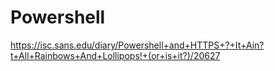 # Powershell 

https://isc.sans.edu/diary/Powershell+and+HTTPS+?+It+Ain?t+All+Rainbows+And+Lollipops!+(or+is+it?)/20627
